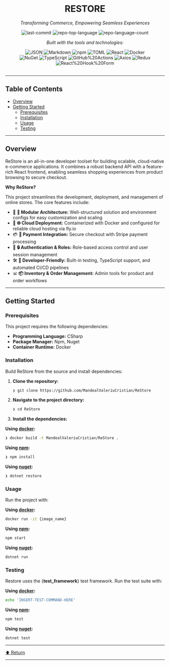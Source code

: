 <div id="top">

<!-- HEADER STYLE: CLASSIC -->
<div align="center">


# RESTORE

<em>Transforming Commerce, Empowering Seamless Experiences</em>

<!-- BADGES -->
<img src="https://img.shields.io/github/last-commit/MandealValeriuCristian/ReStore?style=flat&logo=git&logoColor=white&color=0080ff" alt="last-commit">
<img src="https://img.shields.io/github/languages/top/MandealValeriuCristian/ReStore?style=flat&color=0080ff" alt="repo-top-language">
<img src="https://img.shields.io/github/languages/count/MandealValeriuCristian/ReStore?style=flat&color=0080ff" alt="repo-language-count">

<em>Built with the tools and technologies:</em>

<img src="https://img.shields.io/badge/JSON-000000.svg?style=flat&logo=JSON&logoColor=white" alt="JSON">
<img src="https://img.shields.io/badge/Markdown-000000.svg?style=flat&logo=Markdown&logoColor=white" alt="Markdown">
<img src="https://img.shields.io/badge/npm-CB3837.svg?style=flat&logo=npm&logoColor=white" alt="npm">
<img src="https://img.shields.io/badge/TOML-9C4121.svg?style=flat&logo=TOML&logoColor=white" alt="TOML">
<img src="https://img.shields.io/badge/React-61DAFB.svg?style=flat&logo=React&logoColor=black" alt="React">
<img src="https://img.shields.io/badge/Docker-2496ED.svg?style=flat&logo=Docker&logoColor=white" alt="Docker">
<br>
<img src="https://img.shields.io/badge/NuGet-004880.svg?style=flat&logo=NuGet&logoColor=white" alt="NuGet">
<img src="https://img.shields.io/badge/TypeScript-3178C6.svg?style=flat&logo=TypeScript&logoColor=white" alt="TypeScript">
<img src="https://img.shields.io/badge/GitHub%20Actions-2088FF.svg?style=flat&logo=GitHub-Actions&logoColor=white" alt="GitHub%20Actions">
<img src="https://img.shields.io/badge/Axios-5A29E4.svg?style=flat&logo=Axios&logoColor=white" alt="Axios">
<img src="https://img.shields.io/badge/Redux-764ABC.svg?style=flat&logo=Redux&logoColor=white" alt="Redux">
<img src="https://img.shields.io/badge/React%20Hook%20Form-EC5990.svg?style=flat&logo=React-Hook-Form&logoColor=white" alt="React%20Hook%20Form">

</div>
<br>

---

## Table of Contents

- [Overview](#overview)
- [Getting Started](#getting-started)
    - [Prerequisites](#prerequisites)
    - [Installation](#installation)
    - [Usage](#usage)
    - [Testing](#testing)

---

## Overview

ReStore is an all-in-one developer toolset for building scalable, cloud-native e-commerce applications. It combines a robust backend API with a feature-rich React frontend, enabling seamless shopping experiences from product browsing to secure checkout.

**Why ReStore?**

This project streamlines the development, deployment, and management of online stores. The core features include:

- 🧩 **🔧 Modular Architecture:** Well-structured solution and environment configs for easy customization and scaling
- 🚀 **🌐 Cloud Deployment:** Containerized with Docker and configured for reliable cloud hosting via fly.io
- 💳 **🛒 Payment Integration:** Secure checkout with Stripe payment processing
- 🔑 **🔒 Authentication & Roles:** Role-based access control and user session management
- 🛠️ **🧪 Developer-Friendly:** Built-in testing, TypeScript support, and automated CI/CD pipelines
- 📊 **📦 Inventory & Order Management:** Admin tools for product and order workflows

---

## Getting Started

### Prerequisites

This project requires the following dependencies:

- **Programming Language:** CSharp
- **Package Manager:** Npm, Nuget
- **Container Runtime:** Docker

### Installation

Build ReStore from the source and install dependencies:

1. **Clone the repository:**

    ```sh
    ❯ git clone https://github.com/MandealValeriuCristian/ReStore
    ```

2. **Navigate to the project directory:**

    ```sh
    ❯ cd ReStore
    ```

3. **Install the dependencies:**

**Using [docker](https://www.docker.com/):**

```sh
❯ docker build -t MandealValeriuCristian/ReStore .
```
**Using [npm](https://www.npmjs.com/):**

```sh
❯ npm install
```
**Using [nuget](https://docs.microsoft.com/en-us/dotnet/csharp/):**

```sh
❯ dotnet restore
```

### Usage

Run the project with:

**Using [docker](https://www.docker.com/):**

```sh
docker run -it {image_name}
```
**Using [npm](https://www.npmjs.com/):**

```sh
npm start
```
**Using [nuget](https://docs.microsoft.com/en-us/dotnet/csharp/):**

```sh
dotnet run
```

### Testing

Restore uses the {__test_framework__} test framework. Run the test suite with:

**Using [docker](https://www.docker.com/):**

```sh
echo 'INSERT-TEST-COMMAND-HERE'
```
**Using [npm](https://www.npmjs.com/):**

```sh
npm test
```
**Using [nuget](https://docs.microsoft.com/en-us/dotnet/csharp/):**

```sh
dotnet test
```

---

<div align="left"><a href="#top">⬆ Return</a></div>

---
